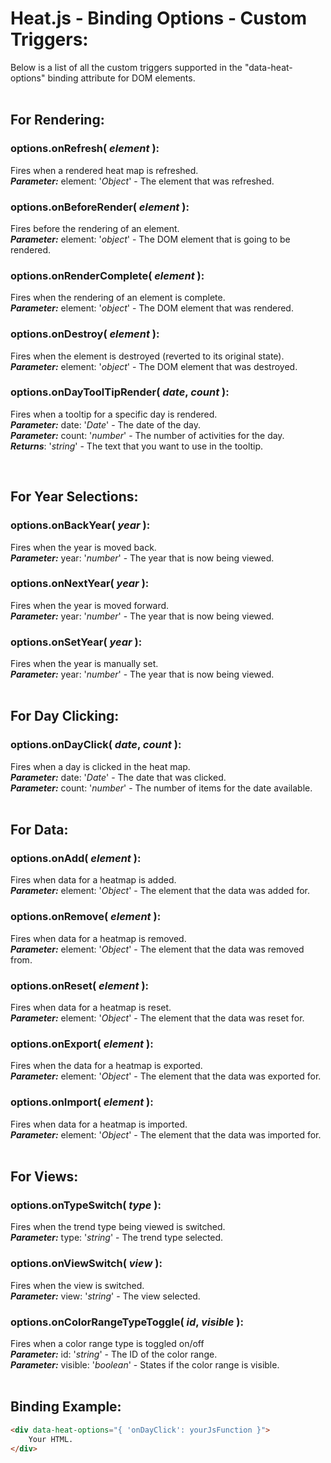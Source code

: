 # Heat.js - Binding Options - Custom Triggers:

Below is a list of all the custom triggers supported in the "data-heat-options" binding attribute for DOM elements.
<br>
<br>


## For Rendering:

### options.onRefresh( *element* ):
Fires when a rendered heat map is refreshed.
<br>
***Parameter:*** element: '*Object*' - The element that was refreshed.
<br>

### options.onBeforeRender( *element* ):
Fires before the rendering of an element.
<br>
***Parameter:*** element: '*object*' - The DOM element that is going to be rendered.

### options.onRenderComplete( *element* ):
Fires when the rendering of an element is complete.
<br>
***Parameter:*** element: '*object*' - The DOM element that was rendered.

### options.onDestroy( *element* ):
Fires when the element is destroyed (reverted to its original state).
<br>
***Parameter:*** element: '*object*' - The DOM element that was destroyed.

### options.onDayToolTipRender( *date*, *count* ):
Fires when a tooltip for a specific day is rendered.
<br>
***Parameter:*** date: '*Date*' - The date of the day.
<br>
***Parameter:*** count: '*number*' - The number of activities for the day.
<br>
***Returns***: '*string*' - The text that you want to use in the tooltip.

<br>


## For Year Selections:

### options.onBackYear( *year* ):
Fires when the year is moved back.
<br>
***Parameter:*** year: '*number*' - The year that is now being viewed.

### options.onNextYear( *year* ):
Fires when the year is moved forward.
<br>
***Parameter:*** year: '*number*' - The year that is now being viewed.
<br>

### options.onSetYear( *year* ):
Fires when the year is manually set.
<br>
***Parameter:*** year: '*number*' - The year that is now being viewed.
<br>
<br>


## For Day Clicking:

### options.onDayClick( *date*, *count* ):
Fires when a day is clicked in the heat map.
<br>
***Parameter:*** date: '*Date*' - The date that was clicked.
<br>
***Parameter:*** count: '*number*' - The number of items for the date available.
<br>
<br>


## For Data:

### options.onAdd( *element* ):
Fires when data for a heatmap is added.
<br>
***Parameter:*** element: '*Object*' - The element that the data was added for.
<br>

### options.onRemove( *element* ):
Fires when data for a heatmap is removed.
<br>
***Parameter:*** element: '*Object*' - The element that the data was removed from.
<br>

### options.onReset( *element* ):
Fires when data for a heatmap is reset.
<br>
***Parameter:*** element: '*Object*' - The element that the data was reset for.
<br>

### options.onExport( *element* ):
Fires when the data for a heatmap is exported.
<br>
***Parameter:*** element: '*Object*' - The element that the data was exported for.
<br>

### options.onImport( *element* ):
Fires when data for a heatmap is imported.
<br>
***Parameter:*** element: '*Object*' - The element that the data was imported for.
<br>
<br>


## For Views:

### options.onTypeSwitch( *type* ):
Fires when the trend type being viewed is switched.
<br>
***Parameter:*** type: '*string*' - The trend type selected.
<br>

### options.onViewSwitch( *view* ):
Fires when the view is switched.
<br>
***Parameter:*** view: '*string*' - The view selected.
<br>

### options.onColorRangeTypeToggle( *id*, *visible* ):
Fires when a color range type is toggled on/off
<br>
***Parameter:*** id: '*string*' - The ID of the color range.
<br>
***Parameter:*** visible: '*boolean*' - States if the color range is visible.
<br>
<br>


## Binding Example:

```markdown
<div data-heat-options="{ 'onDayClick': yourJsFunction }">
    Your HTML.
</div>
```